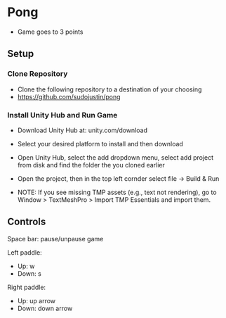 # Pong

- Game goes to 3 points

## Setup

### Clone Repository

- Clone the following repository to a destination of your choosing
- https://github.com/sudojustin/pong

### Install Unity Hub and Run Game
- Download Unity Hub at: unity.com/download
- Select your desired platform to install and then download
- Open Unity Hub, select the add dropdown menu, select add project from disk and find the folder the you cloned earlier
- Open the project, then in the top left cornder select file -> Build & Run

- NOTE: If you see missing TMP assets (e.g., text not rendering), go to Window > TextMeshPro > Import TMP Essentials and import them.

## Controls

Space bar: pause/unpause game

Left paddle:
- Up: w
- Down: s

Right paddle:
- Up: up arrow
- Down: down arrow